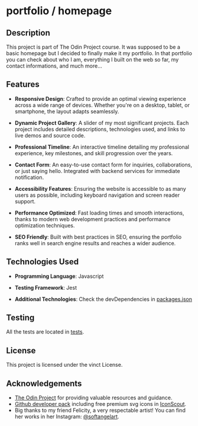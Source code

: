 # portfolio / homepage

## Description

This project is part of The Odin Project course. It was supposed to be a basic homepage but I decided to finally make it my portfolio. In that portfolio you can check about who I am, everything I built on the web so far, my contact informations, and much more...

## Features

- **Responsive Design**: Crafted to provide an optimal viewing experience across a wide range of devices. Whether you're on a desktop, tablet, or smartphone, the layout adapts seamlessly.

- **Dynamic Project Gallery**: A slider of my most significant projects. Each project includes detailed descriptions, technologies used, and links to live demos and source code.

- **Professional Timeline**: An interactive timeline detailing my professional experience, key milestones, and skill progression over the years.

- **Contact Form**: An easy-to-use contact form for inquiries, collaborations, or just saying hello. Integrated with backend services for immediate notification.

- **Accessibility Features**: Ensuring the website is accessible to as many users as possible, including keyboard navigation and screen reader support.

- **Performance Optimized**: Fast loading times and smooth interactions, thanks to modern web development practices and performance optimization techniques.

- **SEO Friendly**: Built with best practices in SEO, ensuring the portfolio ranks well in search engine results and reaches a wider audience.

## Technologies Used

- **Programming Language**: Javascript

- **Testing Framework**: Jest

- **Additional Technologies**: Check the devDependencies in [packages.json](package.json)

## Testing

All the tests are located in [tests](./src/tests/).

## License

This project is licensed under the vinct License.

## Acknowledgements

- [The Odin Project](https://www.theodinproject.com/) for providing valuable resources and guidance.
- [Github developer pack](https://github.com/edu/students) including free premium svg icons in [IconScout](https://iconscout.com/).
- Big thanks to my friend Felicity, a very respectable artist! You can find her works in her Instagram: [@softangelart](https://www.instagram.com/softangelart/).
